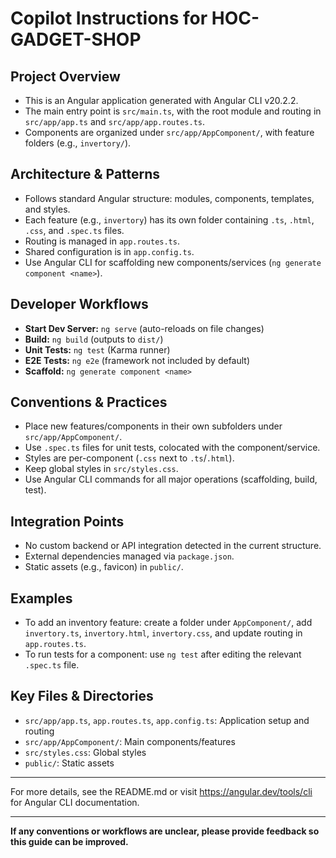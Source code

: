 # Copilot Instructions for HOC-GADGET-SHOP

## Project Overview
- This is an Angular application generated with Angular CLI v20.2.2.
- The main entry point is `src/main.ts`, with the root module and routing in `src/app/app.ts` and `src/app/app.routes.ts`.
- Components are organized under `src/app/AppComponent/`, with feature folders (e.g., `invertory/`).

## Architecture & Patterns
- Follows standard Angular structure: modules, components, templates, and styles.
- Each feature (e.g., `invertory`) has its own folder containing `.ts`, `.html`, `.css`, and `.spec.ts` files.
- Routing is managed in `app.routes.ts`.
- Shared configuration is in `app.config.ts`.
- Use Angular CLI for scaffolding new components/services (`ng generate component <name>`).

## Developer Workflows
- **Start Dev Server:** `ng serve` (auto-reloads on file changes)
- **Build:** `ng build` (outputs to `dist/`)
- **Unit Tests:** `ng test` (Karma runner)
- **E2E Tests:** `ng e2e` (framework not included by default)
- **Scaffold:** `ng generate component <name>`

## Conventions & Practices
- Place new features/components in their own subfolders under `src/app/AppComponent/`.
- Use `.spec.ts` files for unit tests, colocated with the component/service.
- Styles are per-component (`.css` next to `.ts`/`.html`).
- Keep global styles in `src/styles.css`.
- Use Angular CLI commands for all major operations (scaffolding, build, test).

## Integration Points
- No custom backend or API integration detected in the current structure.
- External dependencies managed via `package.json`.
- Static assets (e.g., favicon) in `public/`.

## Examples
- To add an inventory feature: create a folder under `AppComponent/`, add `invertory.ts`, `invertory.html`, `invertory.css`, and update routing in `app.routes.ts`.
- To run tests for a component: use `ng test` after editing the relevant `.spec.ts` file.

## Key Files & Directories
- `src/app/app.ts`, `app.routes.ts`, `app.config.ts`: Application setup and routing
- `src/app/AppComponent/`: Main components/features
- `src/styles.css`: Global styles
- `public/`: Static assets

---
For more details, see the README.md or visit https://angular.dev/tools/cli for Angular CLI documentation.

---
**If any conventions or workflows are unclear, please provide feedback so this guide can be improved.**
